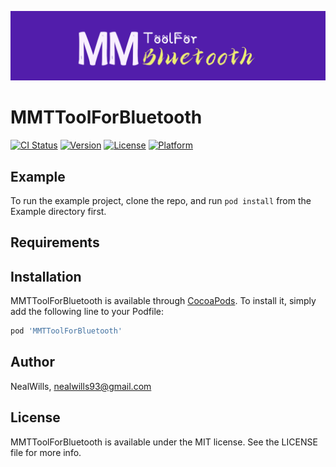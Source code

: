 ![Example Image](Resources/MMTToolForBluetooth.png)

# MMTToolForBluetooth

[![CI Status](https://img.shields.io/travis/NealWills/MMTToolForBluetooth.svg?style=flat)](https://travis-ci.org/NealWills/MMTToolForBluetooth)
[![Version](https://img.shields.io/cocoapods/v/MMTToolForBluetooth.svg?style=flat)](https://cocoapods.org/pods/MMTToolForBluetooth)
[![License](https://img.shields.io/cocoapods/l/MMTToolForBluetooth.svg?style=flat)](https://cocoapods.org/pods/MMTToolForBluetooth)
[![Platform](https://img.shields.io/cocoapods/p/MMTToolForBluetooth.svg?style=flat)](https://cocoapods.org/pods/MMTToolForBluetooth)

## Example

To run the example project, clone the repo, and run `pod install` from the Example directory first.

## Requirements

## Installation

MMTToolForBluetooth is available through [CocoaPods](https://cocoapods.org). To install
it, simply add the following line to your Podfile:

```ruby
pod 'MMTToolForBluetooth'
```

## Author

NealWills, nealwills93@gmail.com

## License

MMTToolForBluetooth is available under the MIT license. See the LICENSE file for more info.
